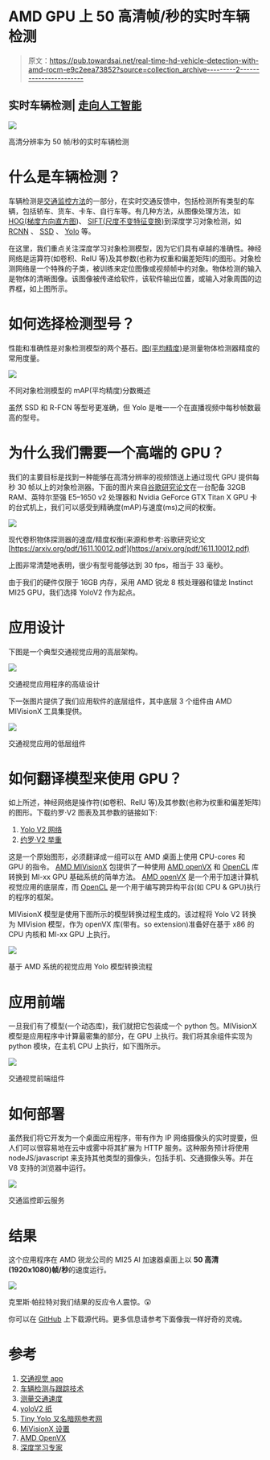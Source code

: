 # AMD GPU 上 50 高清帧/秒的实时车辆检测

> 原文：<https://pub.towardsai.net/real-time-hd-vehicle-detection-with-amd-rocm-e9c2eea73852?source=collection_archive---------2----------------------->

## 实时车辆检测| [走向人工智能](https://towardsai.net)

![](img/812d932412971bdeeec910aab18b7aed.png)

高清分辨率为 50 帧/秒的实时车辆检测

# 什么是车辆检测？

车辆检测是[交通监控方法](https://arxiv.org/ftp/arxiv/papers/1410/1410.5894.pdf)的一部分，在实时交通反馈中，包括检测所有类型的车辆，包括轿车、货车、卡车、自行车等。有几种方法，从图像处理方法，如 [HOG(梯度方向直方图](https://scikit-image.org/docs/dev/auto_examples/features_detection/plot_hog.html))、 [SIFT(尺度不变特征变换)](https://en.wikipedia.org/wiki/Scale-invariant_feature_transform)到深度学习对象检测，如 [RCNN](https://arxiv.org/abs/1311.2524) 、 [SSD](https://arxiv.org/abs/1512.02325) 、 [Yolo](https://pjreddie.com/darknet/yolo/) 等。

在这里，我们重点关注深度学习对象检测模型，因为它们具有卓越的准确性。神经网络是运算符(如卷积、RelU 等)及其参数(也称为权重和偏差矩阵)的图形。对象检测网络是一个特殊的子类，被训练来定位图像或视频帧中的对象。物体检测的输入是物体的清晰图像。该图像被传递给软件，该软件输出位置，或输入对象周围的边界框，如上图所示。

# 如何选择检测型号？

性能和准确性是对象检测模型的两个基石。[图(平均精度)](https://medium.com/@jonathan_hui/map-mean-average-precision-for-object-detection-45c121a31173)是测量物体检测器精度的常用度量。

![](img/3fef43117a081c5bb730f621e32d45e0.png)

不同对象检测模型的 mAP(平均精度)分数概述

虽然 SSD 和 R-FCN 等型号更准确，但 Yolo 是唯一一个在直播视频中每秒帧数最高的型号。

# 为什么我们需要一个高端的 GPU？

我们的主要目标是找到一种能够在高清分辨率的视频馈送上通过现代 GPU 提供每秒 30 帧以上的对象检测器。下面的图片来自[谷歌研究论文](https://arxiv.org/pdf/1611.10012.pdf)在一台配备 32GB RAM、英特尔至强 E5–1650 v2 处理器和 Nvidia GeForce GTX Titan X GPU 卡的台式机上，我们可以感受到精确度(mAP)与速度(ms)之间的权衡。

![](img/843df4d398c59736281070800a88c956.png)

现代卷积物体探测器的速度/精度权衡(来源和参考:谷歌研究论文[https://arxiv.org/pdf/1611.10012.pdf](https://arxiv.org/pdf/1611.10012.pdf)

上图非常清楚地表明，很少有型号能够达到 30 fps，相当于 33 毫秒。

由于我们的硬件仅限于 16GB 内存，采用 AMD 锐龙 8 核处理器和镭龙 Instinct MI25 GPU，我们选择 YoloV2 作为起点。

# 应用设计

下图是一个典型交通视觉应用的高层架构。

![](img/97321517efd9b981d29d311636aab169.png)

交通视觉应用程序的高级设计

下一张图片提供了我们应用软件的底层组件，其中底层 3 个组件由 AMD MIVisionX 工具集提供。

![](img/eefb6bdb6560eb5149aa419afedf197c.png)

交通视觉应用的低层组件

# 如何翻译模型来使用 GPU？

如上所述，神经网络是操作符(如卷积、RelU 等)及其参数(也称为权重和偏差矩阵)的图形。下载约罗·V2 图表及其参数的链接如下:

1.  [Yolo V2 网络](https://raw.githubusercontent.com/pjreddie/darknet/master/cfg/yolov2-tiny-voc.cfg)
2.  [约罗·V2 举重](https://pjreddie.com/media/files/yolov2-tiny-voc.weights)

这是一个原始图形，必须翻译成一组可以在 AMD 桌面上使用 CPU-cores 和 GPU 的指令。 [AMD MIVisionX](https://gpuopen-professionalcompute-libraries.github.io/MIVisionX/) 包提供了一种使用 [AMD openVX](https://gpuopen.com/compute-product/amd-openvx/) 和 [OpenCL](https://en.wikipedia.org/wiki/OpenCL) 库转换到 MI-xx GPU 基础系统的简单方法。 [AMD openVX](https://gpuopen.com/compute-product/amd-openvx/) 是一个用于加速计算机视觉应用的底层库，而 [OpenCL](https://en.wikipedia.org/wiki/OpenCL) 是一个用于编写跨异构平台(如 CPU & GPU)执行的程序的框架。

MIVisionX 模型是使用下图所示的模型转换过程生成的。该过程将 Yolo V2 转换为 MIVision 模型，作为 openVX 库(带有。so extension)准备好在基于 x86 的 CPU 内核和 MI-xx GPU 上执行。

![](img/e8e09489ad02fffaf28d277848cc0b19.png)

基于 AMD 系统的视觉应用 Yolo 模型转换流程

# 应用前端

一旦我们有了模型(一个动态库)，我们就把它包装成一个 python 包。MIVisionX 模型是应用程序中计算最密集的部分，在 GPU 上执行。我们将其余组件实现为 python 模块，在主机 CPU 上执行，如下图所示。

![](img/b522d418aaa3bf39d57f421aa2f453ef.png)

交通视觉前端组件

# 如何部署

虽然我们将它开发为一个桌面应用程序，带有作为 IP 网络摄像头的实时提要，但人们可以很容易地在云中或雾中将其扩展为 HTTP 服务。这种服务预计将使用 nodeJS/javascript 来支持其他类型的摄像头，包括手机、交通摄像头等。并在 V8 支持的浏览器中运行。

![](img/85299fb29b0b406e71f0d8f1aba47d19.png)

交通监控即云服务

# 结果

这个应用程序在 AMD 锐龙公司的 MI25 AI 加速器桌面上以 **50 高清(1920x1080)帧/秒**的速度运行。

![](img/842fca35495e8559a1c640858315cd7f.png)

克里斯·帕拉特对我们结果的反应令人震惊。😲

你可以在 [GitHub](https://github.com/srohit0/trafficVision/) 上下载源代码。更多信息请参考下面像我一样好奇的灵魂。

# 参考

1.  [交通视觉 app](https://github.com/srohit0/trafficVision/)
2.  [车辆检测与跟踪技术](https://arxiv.org/ftp/arxiv/papers/1410/1410.5894.pdf)
3.  [测量交通速度](https://medium.com/datadriveninvestor/measuring-traffic-speed-with-deep-learning-object-detection-efc0bb9a3c57)
4.  [yoloV2 纸](https://arxiv.org/pdf/1612.08242.pdf)
5.  [Tiny Yolo 又名暗网参考网](https://pjreddie.com/darknet/imagenet/#reference)
6.  [MiVisionX 设置](https://github.com/kiritigowda/MIVisionX-setup)
7.  [AMD OpenVX](https://gpuopen.com/compute-product/amd-openvx/)
8.  [深度学习专家](https://www.toptal.com/deep-learning)